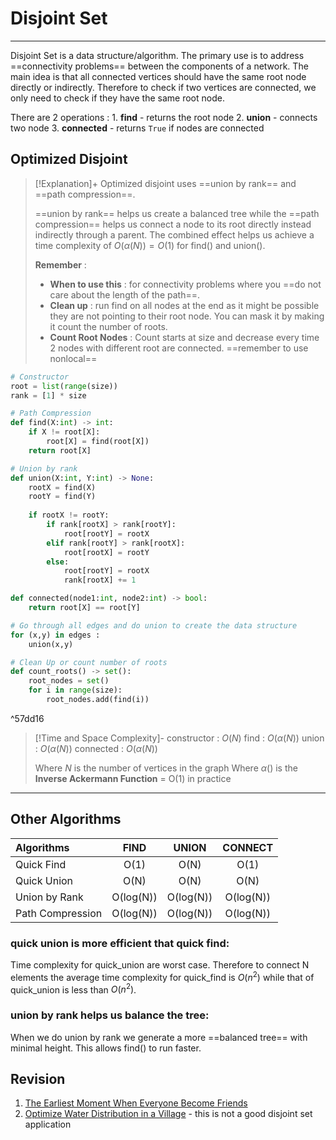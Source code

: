 # Disjoint Set
---
Disjoint Set is a data structure/algorithm. The primary use is to address ==connectivity problems== between the components of a network. The main idea is that all connected vertices should have the same root node directly or indirectly. Therefore to check if two vertices are connected, we only need to check if they have the same root node.

There are 2 operations :
	1. **find** - returns the root node 
	2. **union** - connects two node 
	3. **connected** - returns `True` if nodes are connected 

## Optimized Disjoint 
>[!Explanation]+
>Optimized disjoint uses ==union by rank== and ==path compression==. 
>
>==union by rank== helps us create a balanced tree while the ==path compression== helps us connect a node to its root directly instead indirectly through a parent. The combined effect helps us achieve a time complexity of $O(\alpha(N)) = O(1)$ for find() and union().
>
>**Remember** : 
>	- **When to use this** : for connectivity problems where you ==do not care about the length of the path==. 
>	- **Clean up** : run find on all nodes at the end as it might be possible they are not pointing to their root node. You can mask it by making it count the number of roots.
>	- **Count Root Nodes** : Count starts at size and decrease every time 2 nodes with different root are connected. ==remember to use nonlocal== 

```python 
# Constructor 
root = list(range(size))
rank = [1] * size

# Path Compression
def find(X:int) -> int:
	if X != root[X]:
		root[X] = find(root[X])
	return root[X]

# Union by rank
def union(X:int, Y:int) -> None:
	rootX = find(X)
	rootY = find(Y)
	
	if rootX != rootY:
		if rank[rootX] > rank[rootY]:
			root[rootY] = rootX
		elif rank[rootY] > rank[rootX]:
			root[rootX] = rootY
		else:
			root[rootY] = rootX
			rank[rootX] += 1

def connected(node1:int, node2:int) -> bool:
	return root[X] == root[Y]		

# Go through all edges and do union to create the data structure 
for (x,y) in edges :
	union(x,y)

# Clean Up or count number of roots 
def count_roots() -> set():
	root_nodes = set()
	for i in range(size):
		root_nodes.add(find(i))
```

^57dd16

>[!Time and Space Complexity]-
>constructor : $O(N)$
>find : $O(\alpha(N))$
>union : $O(\alpha(N))$
>connected : $O(\alpha(N))$
>
>Where $N$ is the number of vertices in the graph 
>Where $\alpha()$ is the **Inverse Ackermann Function** = O(1) in practice

---
## Other Algorithms 
| Algorithms       |   FIND    |   UNION   |  CONNECT  |
|:---------------- |:---------:|:---------:|:---------:|
| Quick Find       |   O(1)    |   O(N)    |   O(1)    |
| Quick Union      |   O(N)    |   O(N)    |   O(N)    |
| Union by Rank    | O(log(N)) | O(log(N)) | O(log(N)) |
| Path Compression | O(log(N)) | O(log(N)) | O(log(N)) |

### quick union is more efficient that quick find:
Time complexity for quick_union are worst case. Therefore to connect N elements the average time complexity for quick_find is $O(n^2)$ while that of quick_union is less than $O(n^2)$.

### union by rank helps us balance the tree:
When we do union by rank we generate a more ==balanced tree== with minimal height. This allows find() to run faster. 

## Revision
1. [The Earliest Moment When Everyone Become Friends](https://leetcode.com/explore/featured/card/graph/618/disjoint-set/3912/) 
2. [Optimize Water Distribution in a Village](https://leetcode.com/explore/featured/card/graph/618/disjoint-set/3916/) - this is not a good disjoint set application